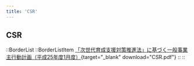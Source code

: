 ```yaml
---
title: 'CSR'
---
```


## CSR

::BorderList
    ::BorderListItem
    [「次世代育成支援対策推進法」に基づく一般事業主行動計画（平成25年度1月度）](/docs/社会福祉法人おあしす新川行動計画_H25.pdf){target="_blank" download="CSR.pdf"}
    ::
::

